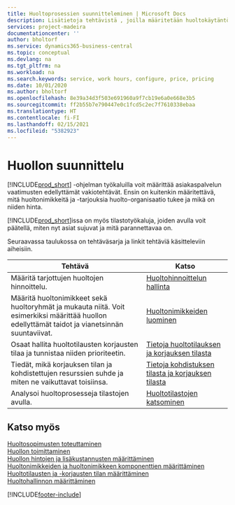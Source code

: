```yaml
---
title: Huoltoprosessien suunnitteleminen | Microsoft Docs
description: Lisätietoja tehtävistä , joilla määritetään huoltokäytäntöjen ja -prosessien määrityksessä käytettävät säännöt ja arvot.
services: project-madeira
documentationcenter: ''
author: bholtorf
ms.service: dynamics365-business-central
ms.topic: conceptual
ms.devlang: na
ms.tgt_pltfrm: na
ms.workload: na
ms.search.keywords: service, work hours, configure, price, pricing
ms.date: 10/01/2020
ms.author: bholtorf
ms.openlocfilehash: 8e39a34d3f503e691960a9f7cb19e6a0e668e3b5
ms.sourcegitcommit: ff2b55b7e790447e0c1fcd5c2ec7f7610338ebaa
ms.translationtype: HT
ms.contentlocale: fi-FI
ms.lasthandoff: 02/15/2021
ms.locfileid: "5382923"
---
```

# <a name="planning-services"></a>Huollon suunnittelu
[!INCLUDE[prod_short](includes/prod_short.md)] -ohjelman työkaluilla voit määrittää asiakaspalvelun vaatimusten edellyttämät vakiotehtävät. Ensin on kuitenkin määritettävä, mitä huoltonimikkeitä ja -tarjouksia huolto-organisaatio tukee ja mikä on niiden hinta.   

[!INCLUDE[prod_short](includes/prod_short.md)]issa on myös tilastotyökaluja, joiden avulla voit päätellä, miten nyt asiat sujuvat ja mitä parannettavaa on.
  
Seuraavassa taulukossa on tehtäväsarja ja linkit tehtäviä käsitteleviin aiheisiin.   
  
|**Tehtävä**|**Katso**|  
|------------|-------------|  
|Määritä tarjottujen huoltojen hinnoittelu.|[Huoltohinnoittelun hallinta](service-service-price-management.md)|
|Määritä huoltonimikkeet sekä huoltoryhmät ja mukauta niitä. Voit esimerkiksi määrittää huollon edellyttämät taidot ja vianetsinnän suuntaviivat.| [Huoltonimikkeiden luominen](service-how-to-create-service-items.md)|  
|Osaat hallita huoltotilausten korjausten tilaa ja tunnistaa niiden prioriteetin.|[Tietoja huoltotilauksen ja korjauksen tilasta](service-service-order-status-and-repair-status.md)|  
|Tiedät, mikä korjauksen tilan ja kohdistettujen resurssien suhde ja miten ne vaikuttavat toisiinsa.|[Tietoja kohdistuksen tilasta ja korjauksen tilasta](service-allocation-status-and-repair-status.md)|  
|Analysoi huoltoprosesseja tilastojen avulla. | [Huoltotilastojen katsominen](service-service-statistics.md) |

## <a name="see-also"></a>Katso myös
[Huoltosopimusten toteuttaminen](service-fulfill-service-contracts.md)  
[Huollon toimittaminen](service-deliver-service.md)  
[Huollon hintojen ja lisäkustannusten määrittäminen](service-how-setup-service-costs-pricing.md)  
[Huoltonimikkeiden ja huoltonimikkeen komponenttien määrittäminen](service-how-setup-service-items.md)  
[Huoltotilausten ja -korjausten tilan määrittäminen](service-order-repair-status.md)  
[Huoltohallinnon määrittäminen](service-setup-service.md)  


[!INCLUDE[footer-include](includes/footer-banner.md)]